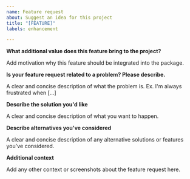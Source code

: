 ```yaml
---
name: Feature request
about: Suggest an idea for this project
title: "[FEATURE]"
labels: enhancement

---
```

**What additional value does this feature bring to the project?**

Add motivation why this feature should be integrated into the package.

**Is your feature request related to a problem? Please describe.**

A clear and concise description of what the problem is. Ex. I'm always frustrated when [...]

**Describe the solution you'd like**

A clear and concise description of what you want to happen.

**Describe alternatives you've considered**

A clear and concise description of any alternative solutions or features you've considered.

**Additional context**

Add any other context or screenshots about the feature request here.
